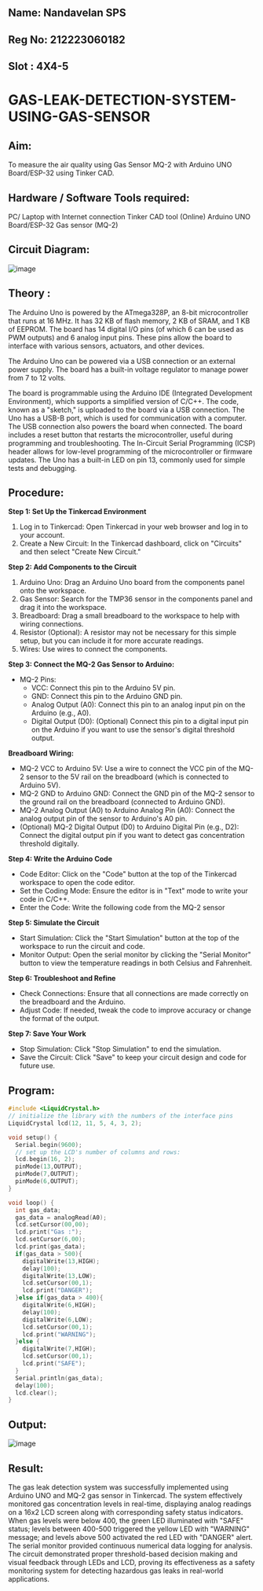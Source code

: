 ## Name: Nandavelan SPS
## Reg No: 212223060182
## Slot : 4X4-5

#  GAS-LEAK-DETECTION-SYSTEM-USING-GAS-SENSOR

## Aim:
	
To measure the air quality using Gas Sensor  MQ-2 with Arduino UNO Board/ESP-32 using Tinker CAD.

## Hardware / Software Tools required:
	
PC/ Laptop with Internet connection
Tinker CAD tool (Online)
Arduino UNO Board/ESP-32
Gas sensor (MQ-2)
	
## Circuit Diagram:

![image](https://github.com/user-attachments/assets/d6e3e73b-45e7-4a69-b467-c6525de37b49)

## Theory :

The Arduino Uno is powered by the ATmega328P, an 8-bit microcontroller that runs at 16 MHz. It has 32 KB of flash memory, 2 KB of SRAM, and 1 KB of EEPROM. The board has 14 digital I/O pins (of which 6 can be used as PWM outputs) and 6 analog input pins. These pins allow the board to interface with various sensors, actuators, and other devices.

The Arduino Uno can be powered via a USB connection or an external power supply. The board has a built-in voltage regulator to manage power from 7 to 12 volts.

The board is programmable using the Arduino IDE (Integrated Development Environment), which supports a simplified version of C/C++. The code, known as a "sketch," is uploaded to the board via a USB connection. The Uno has a USB-B port, which is used for communication with a computer. The USB connection also powers the board when connected. The board includes a reset button that restarts the microcontroller, useful during programming and troubleshooting. The In-Circuit Serial Programming (ICSP) header allows for low-level programming of the microcontroller or firmware updates. The Uno has a built-in LED on pin 13, commonly used for simple tests and debugging.

## Procedure:

**Step 1: Set Up the Tinkercad Environment**

1. Log in to Tinkercad: Open Tinkercad in your web browser and log in to your account.
2. Create a New Circuit: In the Tinkercad dashboard, click on "Circuits" and then select "Create New Circuit."

**Step 2: Add Components to the Circuit**

1. Arduino Uno: Drag an Arduino Uno board from the components panel onto the workspace.
2. Gas Sensor: Search for the TMP36 sensor in the components panel and drag it into the workspace.
3. Breadboard: Drag a small breadboard to the workspace to help with wiring connections.
4. Resistor (Optional): A resistor may not be necessary for this simple setup, but you can include it for more accurate readings.
5. Wires: Use wires to connect the components.

**Step 3: Connect the MQ-2 Gas Sensor to Arduino:**

- MQ-2 Pins:
  - VCC: Connect this pin to the Arduino 5V pin.
  - GND: Connect this pin to the Arduino GND pin.
  - Analog Output (A0): Connect this pin to an analog input pin on the Arduino (e.g., A0).
  - Digital Output (D0): (Optional) Connect this pin to a digital input pin on the Arduino if you want to use the sensor's digital threshold output.

**Breadboard Wiring:**

- MQ-2 VCC to Arduino 5V: Use a wire to connect the VCC pin of the MQ-2 sensor to the 5V rail on the breadboard (which is connected to Arduino 5V).
- MQ-2 GND to Arduino GND: Connect the GND pin of the MQ-2 sensor to the ground rail on the breadboard (connected to Arduino GND).
- MQ-2 Analog Output (A0) to Arduino Analog Pin (A0): Connect the analog output pin of the sensor to Arduino's A0 pin.
- (Optional) MQ-2 Digital Output (D0) to Arduino Digital Pin (e.g., D2): Connect the digital output pin if you want to detect gas concentration threshold digitally.

**Step 4: Write the Arduino Code**

- Code Editor: Click on the "Code" button at the top of the Tinkercad workspace to open the code editor.
- Set the Coding Mode: Ensure the editor is in "Text" mode to write your code in C/C++.
- Enter the Code: Write the following code from the MQ-2  sensor

**Step 5: Simulate the Circuit**

- Start Simulation: Click the "Start Simulation" button at the top of the workspace to run the circuit and code.
- Monitor Output: Open the serial monitor by clicking the "Serial Monitor" button to view the temperature readings in both Celsius and Fahrenheit.

**Step 6: Troubleshoot and Refine**

- Check Connections: Ensure that all connections are made correctly on the breadboard and the Arduino.
- Adjust Code: If needed, tweak the code to improve accuracy or change the format of the output.

**Step 7: Save Your Work**

- Stop Simulation: Click "Stop Simulation" to end the simulation.
- Save the Circuit: Click "Save" to keep your circuit design and code for future use.

## Program:

```cpp
#include <LiquidCrystal.h>
// initialize the library with the numbers of the interface pins
LiquidCrystal lcd(12, 11, 5, 4, 3, 2);

void setup() {
  Serial.begin(9600);
  // set up the LCD's number of columns and rows:
  lcd.begin(16, 2);
  pinMode(13,OUTPUT);
  pinMode(7,OUTPUT);
  pinMode(6,OUTPUT);
}

void loop() {
  int gas_data;
  gas_data = analogRead(A0);
  lcd.setCursor(00,00);
  lcd.print("Gas :");
  lcd.setCursor(6,00);
  lcd.print(gas_data);
  if(gas_data > 500){
    digitalWrite(13,HIGH);
    delay(100);
    digitalWrite(13,LOW);
    lcd.setCursor(00,1);
    lcd.print("DANGER");
  }else if(gas_data > 400){
    digitalWrite(6,HIGH);
    delay(100);
    digitalWrite(6,LOW);
    lcd.setCursor(00,1);
    lcd.print("WARNING");
  }else {
    digitalWrite(7,HIGH);
    lcd.setCursor(00,1);
    lcd.print("SAFE");
  }
  Serial.println(gas_data);
  delay(100);
  lcd.clear();
}
```

## Output:

![image](https://github.com/user-attachments/assets/78ff5df8-7b10-466a-9600-3645f6d9b599)

## Result:

The gas leak detection system was successfully implemented using Arduino UNO and MQ-2 gas sensor in Tinkercad. The system effectively monitored gas concentration levels in real-time, displaying analog readings on a 16x2 LCD screen along with corresponding safety status indicators. When gas levels were below 400, the green LED illuminated with "SAFE" status; levels between 400-500 triggered the yellow LED with "WARNING" message; and levels above 500 activated the red LED with "DANGER" alert. The serial monitor provided continuous numerical data logging for analysis. The circuit demonstrated proper threshold-based decision making and visual feedback through LEDs and LCD, proving its effectiveness as a safety monitoring system for detecting hazardous gas leaks in real-world applications.
